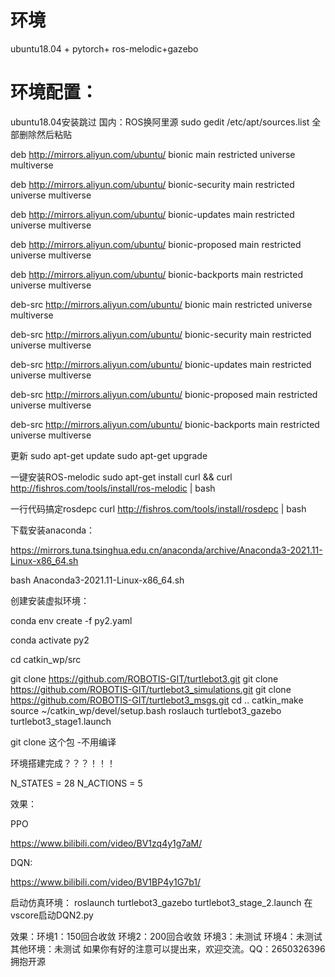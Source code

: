 # 环境
ubuntu18.04 + pytorch+ ros-melodic+gazebo

# 环境配置：
ubuntu18.04安装跳过
国内：ROS换阿里源
sudo gedit /etc/apt/sources.list
全部删除然后粘贴

deb http://mirrors.aliyun.com/ubuntu/ bionic main restricted universe multiverse

deb http://mirrors.aliyun.com/ubuntu/ bionic-security main restricted universe multiverse

deb http://mirrors.aliyun.com/ubuntu/ bionic-updates main restricted universe multiverse

deb http://mirrors.aliyun.com/ubuntu/ bionic-proposed main restricted universe multiverse

deb http://mirrors.aliyun.com/ubuntu/ bionic-backports main restricted universe multiverse

deb-src http://mirrors.aliyun.com/ubuntu/ bionic main restricted universe multiverse

deb-src http://mirrors.aliyun.com/ubuntu/ bionic-security main restricted universe multiverse

deb-src http://mirrors.aliyun.com/ubuntu/ bionic-updates main restricted universe multiverse

deb-src http://mirrors.aliyun.com/ubuntu/ bionic-proposed main restricted universe multiverse

deb-src http://mirrors.aliyun.com/ubuntu/ bionic-backports main restricted universe multiverse

更新
sudo apt-get update
sudo apt-get upgrade

一键安装ROS-melodic
sudo apt-get install curl && curl http://fishros.com/tools/install/ros-melodic | bash

一行代码搞定rosdepc
curl http://fishros.com/tools/install/rosdepc | bash

下载安装anaconda：

https://mirrors.tuna.tsinghua.edu.cn/anaconda/archive/Anaconda3-2021.11-Linux-x86_64.sh


bash Anaconda3-2021.11-Linux-x86_64.sh


创建安装虚拟环境：


conda env create -f py2.yaml

conda activate py2

cd catkin_wp/src

git clone https://github.com/ROBOTIS-GIT/turtlebot3.git
git clone https://github.com/ROBOTIS-GIT/turtlebot3_simulations.git
git clone https://github.com/ROBOTIS-GIT/turtlebot3_msgs.git
cd ..
catkin_make
source ~/catkin_wp/devel/setup.bash
roslauch turtlebot3_gazebo turtlebot3_stage1.launch

git clone 这个包 -不用编译




环境搭建完成？？？！！！




N_STATES =  28  N_ACTIONS = 5

效果：

PPO

https://www.bilibili.com/video/BV1zq4y1g7aM/

DQN:

https://www.bilibili.com/video/BV1BP4y1G7b1/

启动仿真环境：
roslaunch turtlebot3_gazebo turtlebot3_stage_2.launch
在vscore启动DQN2.py

效果：环境1：150回合收敛
      环境2：200回合收敛
      环境3：未测试
      环境4：未测试
      其他环境：未测试
如果你有好的注意可以提出来，欢迎交流。QQ：2650326396
拥抱开源
